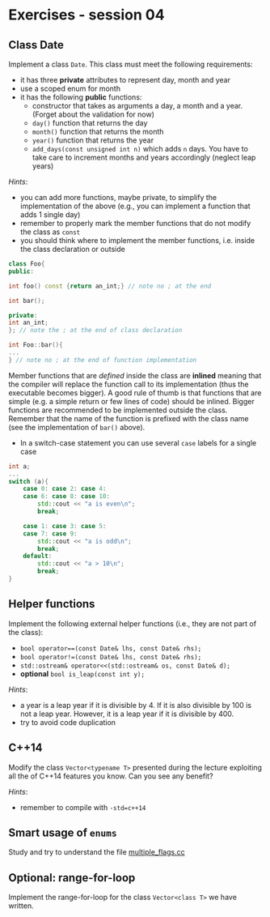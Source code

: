# Exercises - session 04

## Class Date
Implement a class `Date`. This class must meet the following requirements:
- it has three **private** attributes to represent day, month and year
- use a scoped enum for month
- it has the following **public** functions:
	- constructor that takes as arguments a day, a month and a year. (Forget about the validation for now)
	- `day()` function that returns the day
	- `month()` function that returns the month
	- `year()` function that returns the year
	- `add_days(const unsigned int n)` which adds `n` days. You have to take care to increment months and years accordingly (neglect leap years)

*Hints*:
- you can add more functions, maybe private, to simplify the implementation of the above (e.g., you can implement a function that adds 1 single day)
- remember to properly mark the member functions that do not modify the class as `const`
- you should think where to implement the member functions, i.e. inside the class declaration or outside
```c++
class Foo{
public:

int foo() const {return an_int;} // note no ; at the end

int bar(); 

private:
int an_int;
}; // note the ; at the end of class declaration

int Foo::bar(){
...
} // note no ; at the end of function implementation

```

Member functions that are *defined* inside the class are **inlined**
meaning that the compiler will replace the function call to its
implementation (thus the executable becomes bigger). A good rule of
thumb is that functions that are simple (e.g. a simple return or few
lines of code) should be inlined. Bigger functions are recommended to
be implemented outside the class. Remember that the name of the
function is prefixed with the class name (see the implementation of
`bar()` above).

- In a switch-case statement you can use several `case` labels for a single case
```c++
int a;
...
switch (a){
	case 0: case 2: case 4:
	case 6: case 8: case 10:
		std::cout << "a is even\n";
		break;

	case 1: case 3: case 5:
	case 7: case 9:
		std::cout << "a is odd\n";
		break;
	default:
		std::cout << "a > 10\n";
		break;
}
```

## Helper functions
Implement the following external helper functions (i.e., they are not part of the class):
- `bool operator==(const Date& lhs, const Date& rhs);`
- `bool operator!=(const Date& lhs, const Date& rhs);`
- `std::ostream& operator<<(std::ostream& os, const Date& d);`
- **optional** `bool is_leap(const int y);`

*Hints*:
- a year is a leap year if it is divisible by 4. If it is also divisible by 100 is not a leap year. However, it is a leap year if it is divisible by 400.
- try to avoid code duplication




## C++14

Modify the class `Vector<typename T>` presented during the lecture exploiting all the of C++14 features you know. Can you see any benefit?

*Hints*:

- remember to compile with `-std=c++14`



## Smart usage of `enums`
Study and try to understand the file [multiple_flags.cc](./multiple_flags.cc)



## Optional: range-for-loop

Implement the range-for-loop for the class `Vector<class T>` we have written.
